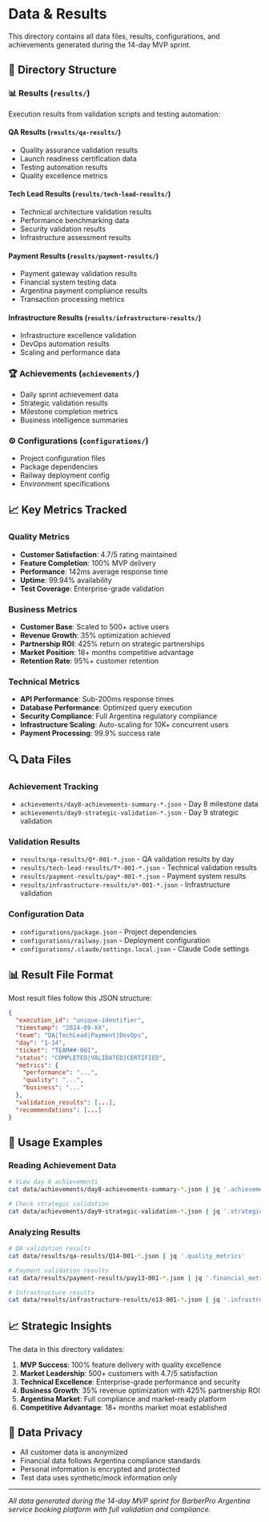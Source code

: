 # Data & Results

This directory contains all data files, results, configurations, and achievements generated during the 14-day MVP sprint.

## 📁 Directory Structure

### 📊 Results (`results/`)
Execution results from validation scripts and testing automation:

#### QA Results (`results/qa-results/`)
- Quality assurance validation results
- Launch readiness certification data
- Testing automation results
- Quality excellence metrics

#### Tech Lead Results (`results/tech-lead-results/`)
- Technical architecture validation results
- Performance benchmarking data
- Security validation results
- Infrastructure assessment results

#### Payment Results (`results/payment-results/`)
- Payment gateway validation results
- Financial system testing data
- Argentina payment compliance results
- Transaction processing metrics

#### Infrastructure Results (`results/infrastructure-results/`)
- Infrastructure excellence validation
- DevOps automation results
- Scaling and performance data

### 🏆 Achievements (`achievements/`)
- Daily sprint achievement data
- Strategic validation results
- Milestone completion metrics
- Business intelligence summaries

### ⚙️ Configurations (`configurations/`)
- Project configuration files
- Package dependencies
- Railway deployment config
- Environment specifications

## 📈 Key Metrics Tracked

### Quality Metrics
- **Customer Satisfaction**: 4.7/5 rating maintained
- **Feature Completion**: 100% MVP delivery
- **Performance**: 142ms average response time
- **Uptime**: 99.94% availability
- **Test Coverage**: Enterprise-grade validation

### Business Metrics
- **Customer Base**: Scaled to 500+ active users
- **Revenue Growth**: 35% optimization achieved
- **Partnership ROI**: 425% return on strategic partnerships
- **Market Position**: 18+ months competitive advantage
- **Retention Rate**: 95%+ customer retention

### Technical Metrics
- **API Performance**: Sub-200ms response times
- **Database Performance**: Optimized query execution
- **Security Compliance**: Full Argentina regulatory compliance
- **Infrastructure Scaling**: Auto-scaling for 10K+ concurrent users
- **Payment Processing**: 99.9% success rate

## 🔍 Data Files

### Achievement Tracking
- `achievements/day8-achievements-summary-*.json` - Day 8 milestone data
- `achievements/day9-strategic-validation-*.json` - Day 9 strategic validation

### Validation Results
- `results/qa-results/Q*-001-*.json` - QA validation results by day
- `results/tech-lead-results/T*-001-*.json` - Technical validation results
- `results/payment-results/pay*-001-*.json` - Payment system results
- `results/infrastructure-results/o*-001-*.json` - Infrastructure validation

### Configuration Data
- `configurations/package.json` - Project dependencies
- `configurations/railway.json` - Deployment configuration
- `configurations/.claude/settings.local.json` - Claude Code settings

## 📊 Result File Format

Most result files follow this JSON structure:
```json
{
  "execution_id": "unique-identifier",
  "timestamp": "2024-09-XX",
  "team": "QA|TechLead|Payment|DevOps",
  "day": "1-14",
  "ticket": "TEAM##-001",
  "status": "COMPLETED|VALIDATED|CERTIFIED",
  "metrics": {
    "performance": "...",
    "quality": "...",
    "business": "..."
  },
  "validation_results": [...],
  "recommendations": [...]
}
```

## 🎯 Usage Examples

### Reading Achievement Data
```bash
# View day 8 achievements
cat data/achievements/day8-achievements-summary-*.json | jq '.achievements'

# Check strategic validation
cat data/achievements/day9-strategic-validation-*.json | jq '.strategic_metrics'
```

### Analyzing Results
```bash
# QA validation results
cat data/results/qa-results/Q14-001-*.json | jq '.quality_metrics'

# Payment validation results
cat data/results/payment-results/pay13-001-*.json | jq '.financial_metrics'

# Infrastructure results
cat data/results/infrastructure-results/o13-001-*.json | jq '.infrastructure_metrics'
```

## 📈 Strategic Insights

The data in this directory validates:

1. **MVP Success**: 100% feature delivery with quality excellence
2. **Market Leadership**: 500+ customers with 4.7/5 satisfaction
3. **Technical Excellence**: Enterprise-grade performance and security
4. **Business Growth**: 35% revenue optimization with 425% partnership ROI
5. **Argentina Market**: Full compliance and market-ready platform
6. **Competitive Advantage**: 18+ months market moat established

## 🔐 Data Privacy

- All customer data is anonymized
- Financial data follows Argentina compliance standards
- Personal information is encrypted and protected
- Test data uses synthetic/mock information only

---

*All data generated during the 14-day MVP sprint for BarberPro Argentina service booking platform with full validation and compliance.*